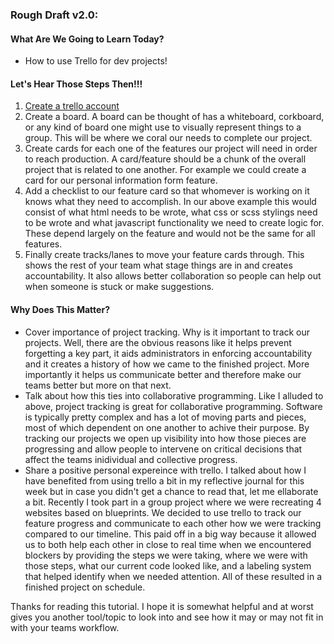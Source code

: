 ### Rough Draft v2.0:

#### What Are We Going to Learn Today?
- How to use Trello for dev projects!

#### Let's Hear Those Steps Then!!!

1. [Create a trello account](https://trello.com)
2. Create a board.  A board can be thought of has a whiteboard, corkboard, or any kind of board one might use to visually represent things to a group.  This will be where we coral our needs to complete our project.
3. Create cards for each one of the features our project will need in order to reach production.  A card/feature should be a chunk of the overall project that is related to one another.  For example we could create a card for our personal information form feature.
4. Add a checklist to our feature card so that whomever is working on it knows what they need to accomplish.  In our above example this would consist of what html needs to be wrote, what css or scss stylings need to be wrote and what javascript functionality we need to create logic for.  These depend largely on the feature and would not be the same for all features.
5. Finally create tracks/lanes to move your feature cards through.  This shows the rest of your team what stage things are in and creates accountability.  It also allows better collaboration so people can help out when someone is stuck or make suggestions.


#### Why Does This Matter?
- Cover importance of project tracking.
Why is it important to track our projects.  Well, there are the obvious reasons like it helps prevent forgetting a key part, it aids administrators in enforcing accountability and it creates a history of how we came to the finished project.  More importantly it helps us communicate better and therefore make our teams better but more on that next.
- Talk about how this ties into collaborative programming.
Like I alluded to above, project tracking is great for collaborative programming.  Software is typically pretty complex and has a lot of moving parts and pieces, most of which dependent on one another to achive their purpose.  By tracking our projects we open up visibility into how those pieces are progressing and allow people to intervene on critical decisions that affect the teams inidividual and collective progress.
- Share a positive personal expereince with trello.
I talked about how I have benefited from using trello a bit in my reflective journal for this week but in case you didn't get a chance to read that, let me ellaborate a bit.  Recently I took part in a group project where we were recreating 4 websites based on blueprints.  We decided to use trello to track our feature progress and communicate to each other how we were tracking compared to our timeline.  This paid off in a big way because it allowed us to both help each other in close to real time when we encountered blockers by providing the steps we were taking, where we were with those steps, what our current code looked like, and a labeling system that helped identify when we needed attention.  All of these resulted in a finished project on schedule.

Thanks for reading this tutorial.  I hope it is somewhat helpful and at worst gives you another tool/topic to look into and see how it may or may not fit in with your teams workflow.
